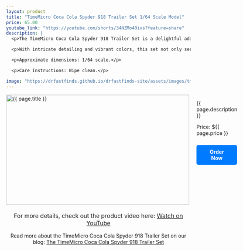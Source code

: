 ```yaml
---
layout: product
title: "TimeMicro Coca Cola Spyder 918 Trailer Set 1/64 Scale Model"
price: 65.00
youtube_link: "https://youtube.com/shorts/34NZMo40ivs?feature=share"
description: |
  <p>The TimeMicro Coca Cola Spyder 918 Trailer Set is a delightful addition for collectors and fans of diecast models. This 1/64 scale model beautifully captures the iconic Coca Cola branding, showcasing the stylish Spyder alongside its trailer.</p>

  <p>With intricate detailing and vibrant colors, this set not only serves as a fantastic display piece but also embodies the spirit of fun and nostalgia associated with the Coca Cola brand.</p>

  <p>Approximate dimensions: 1/64 scale.</p>

  <p>Care Instructions: Wipe clean.</p>

image: "https://drfastfinds.github.io/drfastfinds-site/assets/images/tmcola.png"
---
```


<div class="product-detail">
    <div class="product-image-box">
        <img class="main-image" src="{{ page.image }}" alt="{{ page.title }}">
    </div>
    <div class="product-text">
        <p>{{ page.description }}</p>
        <p>Price: ${{ page.price }}</p>
        <a href="{{ site.baseurl }}/order" class="buy-now">Order Now</a>
    </div>
</div>

<div style="text-align: center;">
    <p class="youtube-link">For more details, check out the product video here: 
        <a href="{{ page.youtube_link }}" target="_blank">Watch on YouTube</a>
    </p>
    <p>Read more about the TimeMicro Coca Cola Spyder 918 Trailer Set on our blog: 
        <a href="https://drfastfinds.github.io/drfastfinds-site/collectibles/diecast/coca%20cola/timemicro/2024/09/25/time-micro-coca-cola-spyder-918-trailer-set.html">The TimeMicro Coca Cola Spyder 918 Trailer Set</a>
    </p>
</div>

<style>
.product-detail {
    display: flex;
    align-items: flex-start;
    gap: 20px;
    margin-bottom: 20px;
}

.product-image-box {
    flex-shrink: 0;
    width: 500px; 
    height: 300px; 
    overflow: hidden; 
}

.main-image {
    width: 100%; 
    height: 100%; 
    object-fit: contain; 
    display: block;
}

.product-text {
    max-width: 400px;
    flex-grow: 1;
}

.youtube-link {
    text-align: center;
    margin-top: 20px;
    font-size: 16px;
}

.buy-now {
    display: inline-block;
    padding: 10px 20px;
    margin-top: 10px;
    background-color: #007bff;
    color: #fff;
    text-decoration: none;
    border-radius: 5px;
    font-weight: bold;
    text-align: center;
}

.buy-now:hover {
    background-color: #0056b3;
}
</style>

<script>
document.addEventListener('DOMContentLoaded', function() {
    const mainImage = document.querySelector('.main-image');
    const thumbnails = document.querySelectorAll('.thumbnail');

    thumbnails.forEach(thumbnail => {
        thumbnail.addEventListener('click', function() {
            mainImage.src = this.src;
        });
    });
});
</script>
